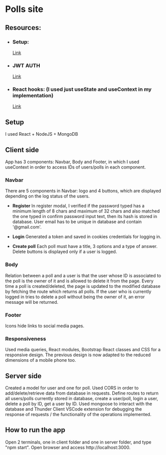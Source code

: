 # Polls site

## Resources:

- ### Setup:
  [Link](https://www.youtube.com/watch?v=I7EDAR2GRVo&list=PLTTRe0KtcwppaNQVMphNLptpKV7BK9hmQ&index=1)

- ### JWT AUTH
  [Link](https://cambass.medium.com/jwt-authentication-with-node-express-passport-and-mongodb-445a7fca5893)

- ### React hooks: (I used just useState and useContext in my implementation)
  [Link](https://www.youtube.com/watch?v=LlvBzyy-558&t=1s)

## Setup
I used React + NodeJS + MongoDB

## Client side
App has 3 components: Navbar, Body and Footer, in which I used useContext in order to access IDs of users/polls in each component.

### **Navbar**
There are 5 components in Navbar: logo and 4 buttons, which are displayed depending on the log status of the users.

- **Register**
  In register modal, I verified if the password typed has a minimum length of 8 chars and maximum of 32 chars and also matched the one typed in confirm password input text, then its hash is stored in database. User email has to be unique in database and contain '@gmail.com'.

- **Login**
  Generated a token and saved in cookies credentials for logging in.

- **Create poll**
  Each poll must have a title, 3 options and a type of answer. Delete buttons is displayed only if a user is logged.

### **Body**
Relation between a poll and a user is that the user whose ID is associated to the poll is the owner of it and is allowed to delete it from the page. Every time a poll is created/deleted, the page is updated to the modified database by fetching the route which returns all polls. If the user who is currently logged in tries to delete a poll without being the owner of it, an error message will be returned. 

### **Footer**
Icons hide links to social media pages.

### **Responsiveness**
Used media queries, React modules, Bootstrap React classes and CSS for a responsive design.
The previous design is now adapted to the reduced dimensions of a mobile phone too.


## Server side
Created a model for user and one for poll. Used CORS in order to add/delete/retrieve data from database in requests. Define routes to return all users/polls currently stored in database, create a user/poll, login a user, delete a poll by ID, get a user by ID. Used mongoose to interact with the database and Thunder Client VSCode extension for debugging the response of requests / the functionality of the operations implemented.

## **How to run the app**
Open 2 terminals, one in client folder and one in server folder,  and type "npm start".
Open browser and access http://localhost:3000.
